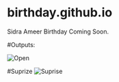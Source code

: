 # birthday.github.io
Sidra Ameer Birthday Coming Soon.


#Outputs:

![Open](https://github.com/Dilawarkhaninfo/birthday.github.io/assets/130894444/21e91827-835f-4f7d-81c6-83bb973cdc67)

#Suprize
![Suprise](https://github.com/Dilawarkhaninfo/birthday.github.io/assets/130894444/25605ce0-e8fc-40eb-ba0d-3acd9695d73b)
